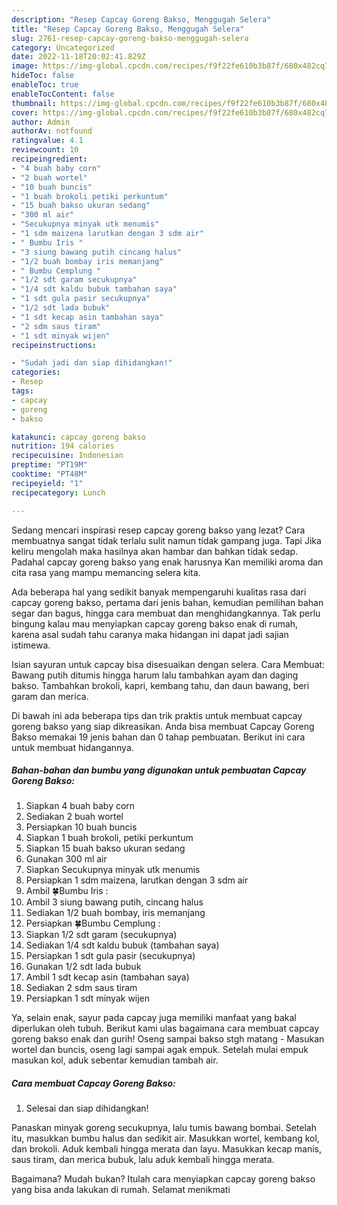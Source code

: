 ```yaml
---
description: "Resep Capcay Goreng Bakso, Menggugah Selera"
title: "Resep Capcay Goreng Bakso, Menggugah Selera"
slug: 2761-resep-capcay-goreng-bakso-menggugah-selera
category: Uncategorized
date: 2022-11-18T20:02:41.829Z
image: https://img-global.cpcdn.com/recipes/f9f22fe610b3b87f/680x482cq70/capcay-goreng-bakso-foto-resep-utama.jpg
hideToc: false
enableToc: true
enableTocContent: false
thumbnail: https://img-global.cpcdn.com/recipes/f9f22fe610b3b87f/680x482cq70/capcay-goreng-bakso-foto-resep-utama.jpg
cover: https://img-global.cpcdn.com/recipes/f9f22fe610b3b87f/680x482cq70/capcay-goreng-bakso-foto-resep-utama.jpg
author: Admin
authorAv: notfound
ratingvalue: 4.1
reviewcount: 10
recipeingredient:
- "4 buah baby corn"
- "2 buah wortel"
- "10 buah buncis"
- "1 buah brokoli petiki perkuntum"
- "15 buah bakso ukuran sedang"
- "300 ml air"
- "Secukupnya minyak utk menumis"
- "1 sdm maizena larutkan dengan 3 sdm air"
- " Bumbu Iris "
- "3 siung bawang putih cincang halus"
- "1/2 buah bombay iris memanjang"
- " Bumbu Cemplung "
- "1/2 sdt garam secukupnya"
- "1/4 sdt kaldu bubuk tambahan saya"
- "1 sdt gula pasir secukupnya"
- "1/2 sdt lada bubuk"
- "1 sdt kecap asin tambahan saya"
- "2 sdm saus tiram"
- "1 sdt minyak wijen"
recipeinstructions:

- "Sudah jadi dan siap dihidangkan!"
categories:
- Resep
tags:
- capcay
- goreng
- bakso

katakunci: capcay goreng bakso 
nutrition: 194 calories
recipecuisine: Indonesian
preptime: "PT19M"
cooktime: "PT48M"
recipeyield: "1"
recipecategory: Lunch

---
```



Sedang mencari inspirasi resep capcay goreng bakso yang lezat? Cara membuatnya sangat tidak terlalu sulit namun tidak gampang juga. Tapi Jika keliru mengolah maka hasilnya akan hambar dan bahkan tidak sedap. Padahal capcay goreng bakso yang enak harusnya Kan memiliki aroma dan cita rasa yang mampu memancing selera kita.


Ada beberapa hal yang sedikit banyak mempengaruhi kualitas rasa dari capcay goreng bakso, pertama dari jenis bahan, kemudian pemilihan bahan segar dan bagus, hingga cara membuat dan menghidangkannya. Tak perlu bingung kalau mau menyiapkan capcay goreng bakso enak di rumah, karena asal sudah tahu caranya maka hidangan ini dapat jadi sajian istimewa.

Isian sayuran untuk capcay bisa disesuaikan dengan selera. Cara Membuat: Bawang putih ditumis hingga harum lalu tambahkan ayam dan daging bakso. Tambahkan brokoli, kapri, kembang tahu, dan daun bawang, beri garam dan merica.


Di bawah ini ada beberapa tips dan trik praktis untuk membuat capcay goreng bakso yang siap dikreasikan. Anda bisa membuat Capcay Goreng Bakso memakai 19 jenis bahan dan 0 tahap pembuatan. Berikut ini cara untuk membuat hidangannya.

<!--inarticleads1-->

##### Bahan-bahan dan bumbu yang digunakan untuk pembuatan Capcay Goreng Bakso:

1. Siapkan 4 buah baby corn
1. Sediakan 2 buah wortel
1. Persiapkan 10 buah buncis
1. Siapkan 1 buah brokoli, petiki perkuntum
1. Siapkan 15 buah bakso ukuran sedang
1. Gunakan 300 ml air
1. Siapkan Secukupnya minyak utk menumis
1. Persiapkan 1 sdm maizena, larutkan dengan 3 sdm air
1. Ambil  🍀Bumbu Iris :
1. Ambil 3 siung bawang putih, cincang halus
1. Sediakan 1/2 buah bombay, iris memanjang
1. Persiapkan  🍀Bumbu Cemplung :
1. Siapkan 1/2 sdt garam (secukupnya)
1. Sediakan 1/4 sdt kaldu bubuk (tambahan saya)
1. Persiapkan 1 sdt gula pasir (secukupnya)
1. Gunakan 1/2 sdt lada bubuk
1. Ambil 1 sdt kecap asin (tambahan saya)
1. Sediakan 2 sdm saus tiram
1. Persiapkan 1 sdt minyak wijen


Ya, selain enak, sayur pada capcay juga memiliki manfaat yang bakal diperlukan oleh tubuh. Berikut kami ulas bagaimana cara membuat capcay goreng bakso enak dan gurih! Oseng sampai bakso stgh matang - Masukan wortel dan buncis, oseng lagi sampai agak empuk. Setelah mulai empuk masukan kol, aduk sebentar kemudian tambah air. 

<!--inarticleads2-->

##### Cara membuat Capcay Goreng Bakso:


1. Selesai dan siap dihidangkan!

Panaskan minyak goreng secukupnya, lalu tumis bawang bombai. Setelah itu, masukkan bumbu halus dan sedikit air. Masukkan wortel, kembang kol, dan brokoli. Aduk kembali hingga merata dan layu. Masukkan kecap manis, saus tiram, dan merica bubuk, lalu aduk kembali hingga merata. 

Bagaimana? Mudah bukan? Itulah cara menyiapkan capcay goreng bakso yang bisa anda lakukan di rumah. Selamat menikmati
